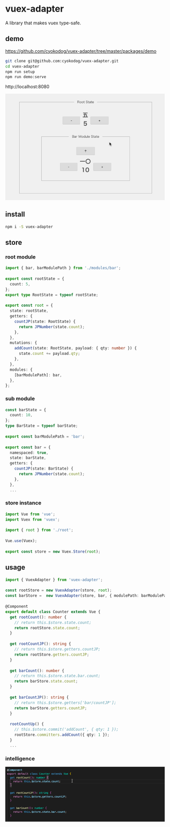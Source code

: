 # vuex-adapter

A library that makes vuex type-safe.

## demo

https://github.com/cyokodog/vuex-adapter/tree/master/packages/demo

```bash
git clone git@github.com:cyokodog/vuex-adapter.git
cd vuex-adapter
npm run setup
npm run demo:serve
```

http://localhost:8080

![](https://raw.githubusercontent.com/cyokodog/vuex-adapter/master/assets/vuex-adapter-demo-1.gif)

## install

```bash
npm i -S vuex-adapter
```

## store

### root module

```ts
import { bar, barModulePath } from './modules/bar';

export const rootState = {
  count: 5,
};
export type RootState = typeof rootState;

export const root = {
  state: rootState,
  getters: {
    countJP(state: RootState) {
      return JPNumber(state.count);
    },
  },
  mutations: {
    addCount(state: RootState, payload: { qty: number }) {
      state.count += payload.qty;
    },
  },
  modules: {
    [barModulePath]: bar,
  },
};
```

### sub module

```ts
const barState = {
  count: 10,
};
type BarState = typeof barState;

export const barModulePath = 'bar';

export const bar = {
  namespaced: true,
  state: barState,
  getters: {
    countJP(state: BarState) {
      return JPNumber(state.count);
    },
  },
  ...
```

### store instance

```ts
import Vue from 'vue';
import Vuex from 'vuex';

import { root } from './root';

Vue.use(Vuex);

export const store = new Vuex.Store(root);
```

## usage

```ts
import { VuexAdapter } from 'vuex-adapter';

const rootStore = new VuexAdapter(store, root);
const barStore =  new VuexAdapter(store, bar, { modulePath: barModulePath });

@Component
export default class Counter extends Vue {
  get rootCount(): number {
    // return this.$store.state.count;
    return rootStore.state.count;
  }

  get rootCountJP(): string {
    // return this.$store.getters.countJP;
    return rootStore.getters.countJP;
  }

  get barCount(): number {
    // return this.$store.state.bar.count;
    return barStore.state.count;
  }

  get barCountJP(): string {
    // return this.$store.getters['bar/countJP'];
    return barStore.getters.countJP;
  }

  rootCountUp() {
    // this.$store.commit('addCount', { qty: 1 });
    rootStore.committers.addCount({ qty: 1 });
  }
  ...
```

### intelligence

![](https://raw.githubusercontent.com/cyokodog/vuex-adapter/master/assets/vuex-adapter-demo-2.gif)
